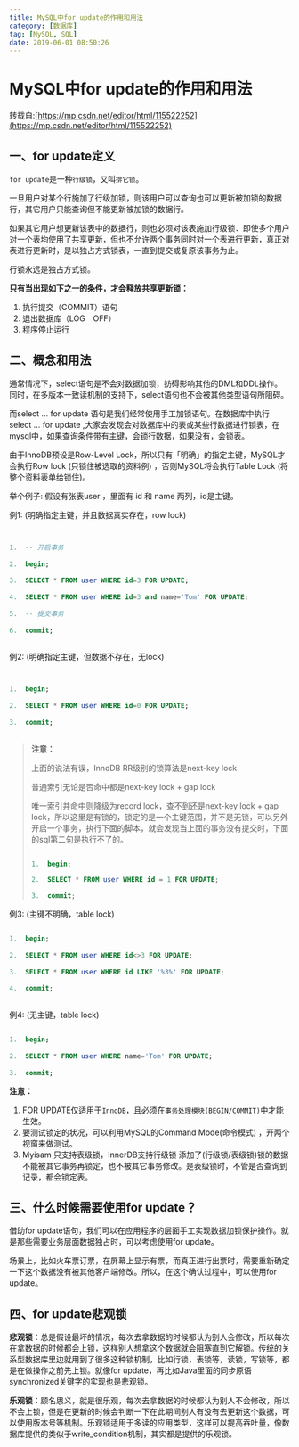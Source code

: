 ```yaml
---
title: MySQL中for update的作用和用法
category: [数据库]
tag: [MySQL, SQL]
date: 2019-06-01 08:50:26
---
```


# MySQL中for update的作用和用法

转载自:[https://mp.csdn.net/editor/html/115522252](https://mp.csdn.net/editor/html/115522252)

## 一、for update定义

`for update`是一种`行级锁`，又叫`排它锁`。

一旦用户对某个行施加了行级加锁，则该用户可以查询也可以更新被加锁的数据行，其它用户只能查询但不能更新被加锁的数据行。

如果其它用户想更新该表中的数据行，则也必须对该表施加行级锁．即使多个用户对一个表均使用了共享更新，但也不允许两个事务同时对一个表进行更新，真正对表进行更新时，是以独占方式锁表，一直到提交或复原该事务为止。

行锁永远是独占方式锁。

**只有当出现如下之一的条件，才会释放共享更新锁：**

1. 执行提交（COMMIT）语句
2. 退出数据库（LOG　OFF）
3. 程序停止运行

## 二、概念和用法

通常情况下，select语句是不会对数据加锁，妨碍影响其他的DML和DDL操作。同时，在多版本一致读机制的支持下，select语句也不会被其他类型语句所阻碍。

而select … for update 语句是我们经常使用手工加锁语句。在数据库中执行select … for update ,大家会发现会对数据库中的表或某些行数据进行锁表，在mysql中，如果查询条件带有主键，会锁行数据，如果没有，会锁表。

由于InnoDB预设是Row-Level Lock，所以只有「明确」的指定主键，MySQL才会执行Row lock (只锁住被选取的资料例) ，否则MySQL将会执行Table Lock (将整个资料表单给锁住)。

举个例子: 假设有张表user ，里面有 id 和 name 两列，id是主键。

例1: (明确指定主键，并且数据真实存在，row lock)

```sql


1.  -- 开启事务
  
2.  begin;
  
3.  SELECT * FROM user WHERE id=3 FOR UPDATE;
  
4.  SELECT * FROM user WHERE id=3 and name='Tom' FOR UPDATE;
  
5.  -- 提交事务
  
6.  commit;
  


```

例2: (明确指定主键，但数据不存在，无lock)

```sql


1.  begin;
  
2.  SELECT * FROM user WHERE id=0 FOR UPDATE;
  
3.  commit;
  


```

> **注意：**
>
> 上面的说法有误，InnoDB RR级别的锁算法是next-key lock
>
> 普通索引无论是否命中都是next-key lock + gap lock
>
> 唯一索引并命中则降级为record lock，查不到还是next-key lock + gap lock，所以这里是有锁的，锁定的是一个主键范围，并不是无锁，可以另外开启一个事务，执行下面的脚本，就会发现当上面的事务没有提交时，下面的sql第二句是执行不了的。
>
> ```sql
>
> 1.  begin;
>
> 2.  SELECT * FROM user WHERE id = 1 FOR UPDATE;
>
> 3.  commit;
>
> ```

例3: (主键不明确，table lock)

```sql

1.  begin;
  
2.  SELECT * FROM user WHERE id<>3 FOR UPDATE;
  
3.  SELECT * FROM user WHERE id LIKE '%3%' FOR UPDATE;
  
4.  commit;
  
```

例4: (无主键，table lock)

```sql

1.  begin;
  
2.  SELECT * FROM user WHERE name='Tom' FOR UPDATE;
  
3.  commit;

```

**注意：**

1. FOR UPDATE仅适用于`InnoDB`，且必须在`事务处理模块(BEGIN/COMMIT)`中才能生效。
2. 要测试锁定的状况，可以利用MySQL的Command Mode(命令模式) ，开两个视窗来做测试。
3. Myisam 只支持表级锁，InnerDB支持行级锁 添加了(行级锁/表级锁)锁的数据不能被其它事务再锁定，也不被其它事务修改。是表级锁时，不管是否查询到记录，都会锁定表。

## 三、什么时候需要使用for update？

借助for update语句，我们可以在应用程序的层面手工实现数据加锁保护操作。就是那些需要业务层面数据独占时，可以考虑使用for update。

场景上，比如火车票订票，在屏幕上显示有票，而真正进行出票时，需要重新确定一下这个数据没有被其他客户端修改。所以，在这个确认过程中，可以使用for update。

## 四、for update悲观锁

**悲观锁**：总是假设最坏的情况，每次去拿数据的时候都认为别人会修改，所以每次在拿数据的时候都会上锁，这样别人想拿这个数据就会阻塞直到它解锁。传统的关系型数据库里边就用到了很多这种锁机制，比如行锁，表锁等，读锁，写锁等，都是在做操作之前先上锁。就像for update，再比如Java里面的同步原语synchronized关键字的实现也是悲观锁。

**乐观锁**：顾名思义，就是很乐观，每次去拿数据的时候都认为别人不会修改，所以不会上锁，但是在更新的时候会判断一下在此期间别人有没有去更新这个数据，可以使用版本号等机制。乐观锁适用于多读的应用类型，这样可以提高吞吐量，像数据库提供的类似于write_condition机制，其实都是提供的乐观锁。
